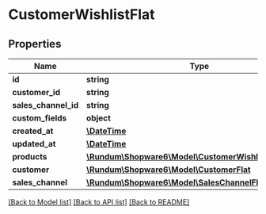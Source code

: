 # CustomerWishlistFlat

## Properties
Name | Type | Description | Notes
------------ | ------------- | ------------- | -------------
**id** | **string** |  | [optional] 
**customer_id** | **string** |  | 
**sales_channel_id** | **string** |  | 
**custom_fields** | **object** |  | [optional] 
**created_at** | [**\DateTime**](\DateTime.md) |  | 
**updated_at** | [**\DateTime**](\DateTime.md) |  | [optional] 
**products** | [**\Rundum\Shopware6\Model\CustomerWishlistProductFlat**](CustomerWishlistProductFlat.md) |  | [optional] 
**customer** | [**\Rundum\Shopware6\Model\CustomerFlat**](CustomerFlat.md) |  | [optional] 
**sales_channel** | [**\Rundum\Shopware6\Model\SalesChannelFlat**](SalesChannelFlat.md) |  | [optional] 

[[Back to Model list]](../../README.md#documentation-for-models) [[Back to API list]](../../README.md#documentation-for-api-endpoints) [[Back to README]](../../README.md)

